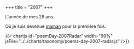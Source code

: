 +++
title = "2007"
+++

L'année de mes 28 ans.

Où je suis devenue [maman](../famille/) pour la première fois.

{{< chartjs id="poemDay-2007Radar" width="90%" jsFile="../../charts/taxonomy/poems-day-2007-radar.js" />}}